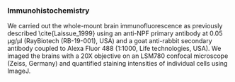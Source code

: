 ### Immunohistochemistry

We carried out the whole-mount brain immunofluorescence as previously described \cite{Laissue_1999} using an anti-NPF primary antibody at 0.05 μg/μl (RayBiotech (RB-19-001), USA) and a goat anti-rabbit secondary antibody coupled to Alexa Fluor 488 (1:1000, Life technologies, USA). We imaged the brains with a 20X objective on an LSM780 confocal microscope (Zeiss, Germany) and quantified staining intensities of individual cells using ImageJ.
